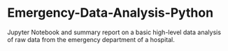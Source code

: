 # Emergency-Data-Analysis-Python
Jupyter Notebook and summary report on a basic high-level data analysis of raw data from the emergency department of a hospital.
